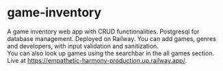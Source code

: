# game-inventory
A game inventory web app with CRUD functionalities. Postgresql for database management. Deployed on Railway. You can add games, genres and developers, with input validation and sanitization.
<br>You can also look up games using the searchbar in the all games section.
<br>Live at https://empathetic-harmony-production.up.railway.app/.
